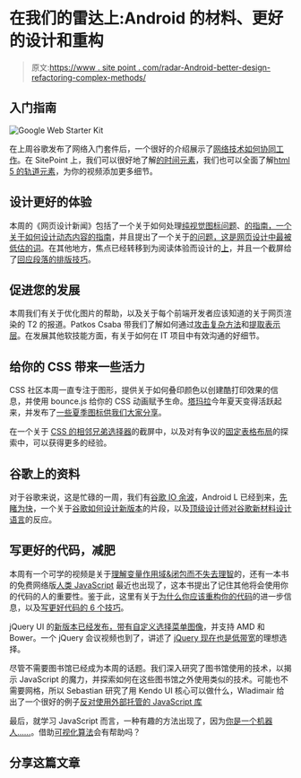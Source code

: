 # 在我们的雷达上:Android 的材料、更好的设计和重构

> 原文:[https://www . site point . com/radar-Android-better-design-refactoring-complex-methods/](https://www.sitepoint.com/radar-android-better-design-refactoring-complex-methods/)

## 入门指南

![Google Web Starter Kit](../Images/089736e33f2d226646cf1b4b3d4814f9.png)

在上周谷歌发布了网络入门套件后，一个很好的介绍展示了[网络技术如何协同工作](http://css-tricks.com/web-technologies-hanging-together/)。在 SitePoint 上，我们可以很好地了解[的时间元素](http://css-tricks.com/time-element/)，我们也可以全面了解[html 5 的轨道元素](https://www.sitepoint.com/comprehensive-look-html5-track-element/)，为你的视频添加更多细节。

## 设计更好的体验

本周的《网页设计新闻》包括了一个关于如何处理[纯视觉图标问题](https://www.joedolson.com/articles/2014/06/visual-icon-problem/)、[的指南，一个关于如何设计动态内容的指南](http://bradfrostweb.com/blog/post/designing-with-dynamic-content/)，并且提出了一个关于[的问题，这是网页设计中最被低估的词](http://www.smashingmagazine.com/2014/06/24/affordance-most-underrated-word-in-web-design/)。在其他地方，焦点已经转移到为阅读体验而设计的[上](http://www.smashingmagazine.com/2013/02/18/designing-reading-experience/)，并且一个截屏给了[回应段落的排版技巧](http://www.webdevbreak.com/episodes/responsive-paragraphs)。

## 促进您的发展

本周我们有关于优化图片的帮助，以及关于每个前端开发者应该知道的关于网页渲染的 T2 的报道。Patkos Csaba 带我们了解如何通过[攻击复杂方法](https://code.tutsplus.com/tutorials/refactoring-legacy-code-part-6-attacking-complex-methods--cms-21522)和[提取表示层](https://code.tutsplus.com/tutorials/refactoring-legacy-code-part-7-identifying-the-presentation-layer--cms-21593?_ga=1.210836375.343970994.1401144247)。在发展其他软技能方面，有关于如何在 IT 项目中有效沟通的好细节。

## 给你的 CSS 带来一些活力

CSS 社区本周一直专注于图形，提供关于如何叠印颜色以创建酷打印效果的信息，并使用 bounce.js 给你的 CSS 动画赋予生命。[塔玛拉](https://dribbble.com/Tamara_R)今年夏天变得活跃起来，并发布了[一些夏季图标供我们大家分享](https://dribbble.com/shots/1614788-Summer-icons)。

在一个关于 [CSS 的相邻兄弟选择器](https://www.sitepoint.com/screencast-css-adjacent-sibling-selector/)的截屏中，以及对有争议的[固定表格布局](http://css-tricks.com/fixing-tables-long-strings/)的探索中，可以获得更多的经验。

## 谷歌上的资料

对于谷歌来说，这是忙碌的一周，我们有[谷歌 IO 余波](http://code.tutsplus.com/articles/google-io-2014-aftermath--cms-21549)，Android L 已经到来，[先睹为快](http://www.theverge.com/2014/6/26/5846824/android-L-preview-first-impressions-video-photos)，一个关于[谷歌如何设计新版本](https://www.youtube.com/watch?v=VcG7XtVOCX8)的片段，以及[顶级设计师对谷歌新材料设计语言](http://venturebeat.com/2014/06/27/top-designers-react-to-googles-new-material-design-language/)的反应。

## 写更好的代码，减肥

本周有一个可学的视频是关于[理解变量作用域&闭包而不失去理智](https://www.sitepoint.com/understanding-variable-scope-closures-without-losing-mind/)的，还有一本书的免费网络版[人类 JavaScript](http://read.humanjavascript.com/) 最近也出现了，这本书提出了记住其他将会使用你的代码的人的重要性。鉴于此，这里有关于[为什么你应该重构你的代码](https://medium.com/@petersonfs/why-you-should-refactoring-your-code-fc0942419504)的进一步信息，以及[写更好代码的 6 个技巧](https://www.sitepoint.com/6-tips-for-writing-better-code/)。

jQuery UI 的[新版本已经发布，带有](http://blog.jqueryui.com/2014/06/jquery-ui-1-11-0/)[自定义选择菜单图像](http://jqueryui.com/selectmenu/#custom_render)，并支持 AMD 和 Bower。一个 jQuery 会议视频也到了，讲述了 [jQuery 现在也是低带宽](https://www.youtube.com/watch?v=3_bqLynJpWg)的理想选择。

尽管不需要图书馆已经成为本周的话题。我们深入研究了图书馆使用的技术，以揭示 JavaScript 的魔力，并探索如何在这些图书馆之外使用类似的技术。可能也不需要网格，所以 Sebastian 研究了用 Kendo UI 核心可以做什么，Wladimair 给出了一个很好的例子[反对使用外部托管的 JavaScript 库](https://palant.de/2014/06/30/please-don-t-use-externally-hosted-javascript-libraries)

最后，就学习 JavaScript 而言，一种有趣的方法出现了，因为[你是一个机器人……](http://dailyjs.com/2014/06/30/jsrobot/)。借助[可视化算法](http://bost.ocks.org/mike/algorithms/)会有帮助吗？

## 分享这篇文章